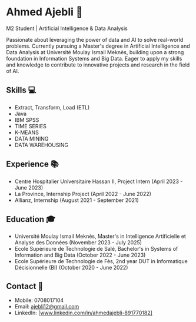 # Ahmed Ajebli 🚀

M2 Student | Artificial Intelligence & Data Analysis

Passionate about leveraging the power of data and AI to solve real-world problems. Currently pursuing a Master's degree in Artificial Intelligence and Data Analysis at Université Moulay Ismail Meknès, building upon a strong foundation in Information Systems and Big Data. Eager to apply my skills and knowledge to contribute to innovative projects and research in the field of AI.

## Skills 💻
- Extract, Transform, Load (ETL)
- Java
- IBM SPSS
- TIME SERIES
- K-MEANS
- DATA MINING
- DATA WAREHOUSING

## Experience 📚
- Centre Hospitalier Universitaire Hassan II, Project Intern (April 2023 - June 2023)
- La Province, Internship Project (April 2022 - June 2022)
- Allianz, Internship (August 2021 - September 2021)

## Education 🎓
- Université Moulay Ismail Meknès, Master's in Intelligence Artificielle et Analyse des Données (November 2023 - July 2025)
- Ecole Supérieure de Technologie de Salé, Bachelor's in Systems of Information and Big Data (October 2022 - June 2023)
- Ecole Supérieure de Technologie de Fès, 2nd year DUT in Informatique Décisionnelle (BI) (October 2020 - June 2022)

## Contact 📱
- Mobile: 0708017104
- Email: ajebli12@gmail.com
- LinkedIn: [www.linkedin.com/in/ahmedajebli-891770182]
